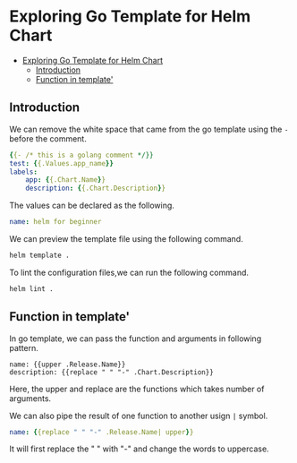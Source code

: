 # Exploring Go Template for Helm Chart

<!--toc:start-->

- [Exploring Go Template for Helm Chart](#exploring-go-template-for-helm-chart)
  - [Introduction](#introduction)
  - [Function in template'](#function-in-template)

## Introduction

We can remove the white space that came from the go template using the `-`
before the comment.

```yaml
{{- /* this is a golang comment */}}
test: {{.Values.app_name}}
labels:
    app: {{.Chart.Name}}
    description: {{.Chart.Description}}
```

The values can be declared as the following.

```yaml
name: helm for beginner
```

We can preview the template file using the following command.

```bash
helm template .
```

To lint the configuration files,we can run the following command.

```bash
helm lint .
```

## Function in template'

In go template, we can pass the function and arguments in following
pattern.

```tmpl
name: {{upper .Release.Name}}
description: {{replace " " "-" .Chart.Description}}
```

Here, the upper and replace are the functions which takes number of
arguments.

We can also pipe the result of one function to another usign `|` symbol.

```yaml
name: {{replace " " "-" .Release.Name| upper}}
```

It will first replace the " " with "-" and change the words to
uppercase.
